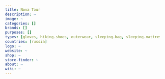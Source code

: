 ```yaml
---
title: Nova Tour
description: ~
image: ~
categories: []
brands: []
purposes: []
types: [gloves, hiking-shoes, outerwear, sleeping-bag, sleeping-mattress, tent]
countries: [russia]
logo: ~
website: ~
shop: ~
store-finder: ~
about: ~
wiki: ~
---
```

